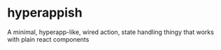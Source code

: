 # hyperappish
A minimal, hyperapp-like, wired action, state handling thingy that works with plain react components
